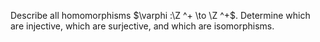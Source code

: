Describe all homomorphisms $\varphi :\Z ^+ \to \Z ^+$. Determine which are injective, which are surjective, and which are isomorphisms.